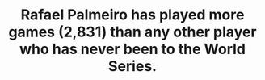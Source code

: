 ---
title:      
  - Rafael Palmeiro has played more games (2,831) than any other player who has never been to the World Series.
secondary:
  - Ken Griffey Jr. is second with 2,671 games.
reference:
---